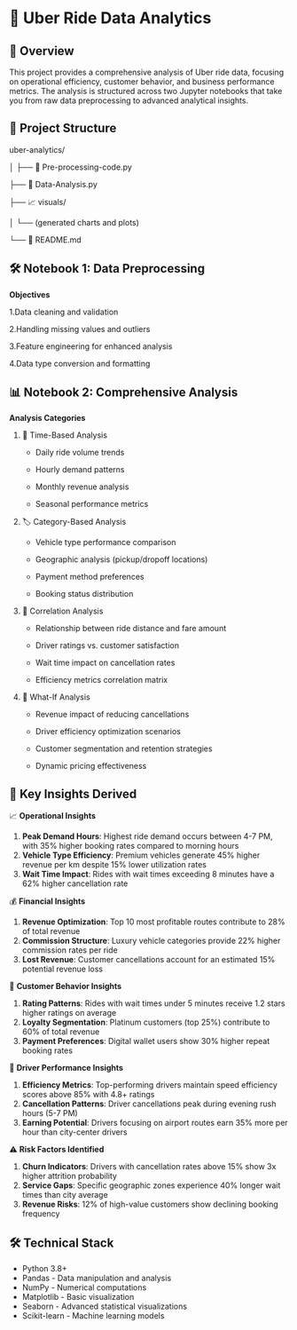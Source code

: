 # 🚗 Uber Ride Data Analytics

## 📖 Overview

This project provides a comprehensive analysis of Uber ride data, focusing on operational efficiency, customer behavior, and business performance metrics. The analysis is structured across two Jupyter notebooks that take you from raw data preprocessing to advanced analytical insights.

## 📁 Project Structure

uber-analytics/

│
├── 📓 Pre-processing-code.py

├── 📓 Data-Analysis.py

├── 📈 visuals/

│   └── (generated charts and plots)

└── 📝 README.md


## 🛠️ Notebook 1: Data Preprocessing

**Objectives**

1.Data cleaning and validation

2.Handling missing values and outliers

3.Feature engineering for enhanced analysis

4.Data type conversion and formatting

## 📊 Notebook 2: Comprehensive Analysis

**Analysis Categories**

1. 📅 Time-Based Analysis
   
   - Daily ride volume trends

   - Hourly demand patterns

   - Monthly revenue analysis

   - Seasonal performance metrics

2. 🏷️ Category-Based Analysis
   
   - Vehicle type performance comparison

   - Geographic analysis (pickup/dropoff locations)

   - Payment method preferences

   - Booking status distribution

3. 🔗 Correlation Analysis
   
   - Relationship between ride distance and fare amount

   - Driver ratings vs. customer satisfaction

   - Wait time impact on cancellation rates

   - Efficiency metrics correlation matrix

4. 🤔 What-If Analysis
   
   - Revenue impact of reducing cancellations

   - Driver efficiency optimization scenarios

   - Customer segmentation and retention strategies

   - Dynamic pricing effectiveness

## 🎯 Key Insights Derived

📈 **Operational Insights**

1. **Peak Demand Hours**: Highest ride demand occurs between 4-7 PM, with 35% higher booking rates compared to morning hours
2. **Vehicle Type Efficiency**: Premium vehicles generate 45% higher revenue per km despite 15% lower utilization rates
3. **Wait Time Impact**: Rides with wait times exceeding 8 minutes have a 62% higher cancellation rate 

💰 **Financial Insights**

1. **Revenue Optimization**: Top 10 most profitable routes contribute to 28% of total revenue
2. **Commission Structure**: Luxury vehicle categories provide 22% higher commission rates per ride
3. **Lost Revenue**: Customer cancellations account for an estimated 15% potential revenue loss

👥 **Customer Behavior Insights**

1. **Rating Patterns**: Rides with wait times under 5 minutes receive 1.2 stars higher ratings on average
2. **Loyalty Segmentation**: Platinum customers (top 25%) contribute to 60% of total revenue
3. **Payment Preferences**: Digital wallet users show 30% higher repeat booking rates

🚗 **Driver Performance Insights**

1. **Efficiency Metrics**: Top-performing drivers maintain speed efficiency scores above 85% with 4.8+ ratings
2. **Cancellation Patterns**: Driver cancellations peak during evening rush hours (5-7 PM)
3. **Earning Potential**: Drivers focusing on airport routes earn 35% more per hour than city-center drivers

⚠️ **Risk Factors Identified**

1. **Churn Indicators**: Drivers with cancellation rates above 15% show 3x higher attrition probability
2. **Service Gaps**: Specific geographic zones experience 40% longer wait times than city average
3. **Revenue Risks**: 12% of high-value customers show declining booking frequency

   

## 🛠️ Technical Stack

- Python 3.8+
- Pandas - Data manipulation and analysis
- NumPy - Numerical computations
- Matplotlib - Basic visualization
- Seaborn - Advanced statistical visualizations
- Scikit-learn - Machine learning models



